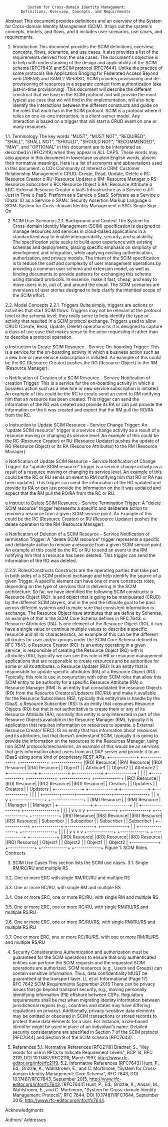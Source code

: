               System for Cross-domain Identity Management:
           Definitions, Overview, Concepts, and Requirements

Abstract
   This document provides definitions and an overview of the System for
   Cross-domain Identity Management (SCIM).  It lays out the system's
   concepts, models, and flows, and it includes user scenarios, use
   cases, and requirements.


1.  Introduction
This document provides the SCIM definitions, overview, concepts, flows, scenarios, and use cases.  It also provides a list of the requirements derived from the use cases.
The document's objective is to help with understanding of the design and applicability of the SCIM schema [RFC7643] and SCIM protocol [RFC7644].
Unlike the practice of some protocols like Application Bridging for Federated Access Beyond web (ABFAB) and SAML2 WebSSO, SCIM provides provisioning and de-provisioning of resources in a separate context from authentication (aka just-in-time provisioning).
This document will describe the different construct that we have in the SCIM protocol and will provide the most typical use case that we will find in the implementation, will also help identify the interactions between the different constructs and guide on the roles that each has in the SCIM protocol.
SCIM is a protocol where it relies on one-to-one interaction, in a client-server model. Any interaction is based on a trigger that will start a CRUD event on one or many resources.

1.1.  Terminology
The key words "MUST", "MUST NOT", "REQUIRED", "SHALL", "SHALL NOT", "SHOULD", "SHOULD NOT", "RECOMMENDED", "MAY", and "OPTIONAL" in this document are to be interpreted as described in [RFC2119] when they appear in ALL CAPS.  These words may also appear in this document in lowercase as plain English words, absent their normative meanings.
Here is a list of acronyms and abbreviations used in this document:
o  COI: Community of Interest
o  CRM: Customer Relationship Management
o  CRUD: Create, Read, Update, Delete
o  RC: Resource Creator
o  RU: Resource Updater
o  RM: Resource Manager 
o  RS: Resource Subscriber 
o  RO: Resource Object 
o  RA: Resource Attribute 
o  ERC: External Resource Creator 
o  IaaS: Infrastructure as a Service
o  JIT: Just In Time
o  PaaS: Platform as a Service
o  SaaS: Software as a Service
o  IDaaS: ID as a Service
o  SAML: Security Assertion Markup Language
o  SCIM: System for Cross-domain Identity Management
o  SSO: Single Sign-On


2.  SCIM User Scenarios
2.1.  Background and Context
The System for Cross-domain Identity Management (SCIM) specification is designed to manage resources and services in cloud-based applications in a standardized way to enable interoperability, security, and scalability.
The specification suite seeks to build upon experience with existing schemas and deployments, placing specific emphasis on simplicity of development and integration, while applying existing authentication, authorization, and privacy models.
The intent of the SCIM specification is to reduce the cost and complexity of user management operations by providing a common user schema and extension model, as well as binding documents to provide patterns for exchanging this schema using standard protocols. In essence, make it fast, cheap, and easy to move users in to, out of, and around the cloud.
The SCIM scenarios are overviews of user stories designed to help clarify the intended scope of the SCIM effort.

2.2.  Model Concepts
2.2.1.  Triggers
Quite simply, triggers are actions or activities that start SCIM flows.
Triggers may not be relevant at the protocol level or the schema level; they really serve to help identify the type or activity that resulted in a SCIM protocol exchange. 
Triggers used to allow CRUD (Create, Read, Update, Delete) operations as it is designed to capture a class of use case that makes sense to the actor requesting it rather than to describe a protocol operation.

o  Instruction to Create SCIM Resource - Service On-boarding Trigger: This is a service for the on-boarding activity in which a business action such as a new hire or new service subscription is initiated.
An example of this could be the RC (Resource Creator) pushes the RO (Resource Object) to the RM (Resource Manager).

o  Notification of Creation of a SCIM Resource – Service Notification of creation Trigger: This is a service for the on-boarding activity in which a business action such as a new hire or new service subscription is initiated.
An example of this could be the RC to create send an event to RM notifying him that an resource has been created. This trigger can send the information of the RO was created and provide its RA or can just provide the information on the it was created and expect that the RM pull the RO/RA from the RC. 

o  Instruction to Update SCIM Resource - Service Change Trigger: An "update SCIM resource" trigger is a service change activity as a result of a resource moving or changing its service level.
An example of this could be the RC (Resource Creator) or RU (Resource Updater) pushes the update of RO (Resource Object) or its RA (Resource Attributes) to the RM (Resource Manager).

o  Notification of Update SCIM Resource - Service Notification of Change Trigger: An "update SCIM resource" trigger is a service change activity as a result of a resource moving or changing its service level.
An example of this could be the RC or RU sends an event to RM notifying him that RO or RA has been updated. This trigger can send the information of the RO updated and provide its RA or can just provide the information on the it was updated and expect that the RM pull the RO/RA from the RC or RU. 


o  Instruct to Delete SCIM Resource - Service Termination Trigger: A "delete SCIM resource" trigger represents a specific and deliberate action to remove a resource from a given SCIM service point.
An Example of this could be the RC (Resource Creator) or RU (Resource Updater) pushes the delete operation to the RM (Resource Manager).

o  Notification of Deletion of a SCIM Resource – Service Notification of termination Trigger: A "delete SCIM resource" trigger represents a specific and deliberate action to remove a resource from a given SCIM service point.
An example of this could be the RC or RU to send an event to the RM notifying him that a resource has been deleted. This trigger can send the information of the RO was deleted. 


2.2.2.  Roles/Constructs
Constructs are the operating parties that take part in both sides of a SCIM protocol exchange and help identify the source of a given Trigger. 
A specific element can have one or more constructs roles, depending on the type of services that is delivering in the SCIM architecture.
So far, we have identified the following SCIM constructs:
o  Resource Object (RO): Is and object that is going to be manipulated (CRUD) by the different SCIM players, and in the end the ultimate goal to be pass across different systems and to make sure that consistent information is exchange. The Resource Object have attributes that are define by Schemas, an example of that is the SCIM Core Schema defines in RFC 7643.
o  Resource Attributes (RA): Is one element of the Resource Object (RO), it can have a single value or continue multiple values to describe a specific resource and all its characteristics, an example of this can be the different attributes for user and/or groups under the SCIM Core Schema defined in RFC 7643.
o  Resource Creator (RC): Is an entity operating in a given service, is responsible of creating the Resource Object (RO) with is attributes (RA), typically we can see this role in HR or resource management applications that are responsible to create resources and be authorities for some or all its attributes. 
o  Resource Updater (RU): Is an entity that is responsible for update specific attributes (RA) of a Resource Object (RO). Typically, this role is use in conjunction with other SCIM roles that allow this SCIM entity to be authority for a specific Resource Attribute (RA)
o  Resource Manager (RM): Is an entity that consolidated the resource Objects (RO) from the Resource Creators/Updaters (RC/RU) and make it available for the Resource Subscribers (RS), typically this entity/role is handle by the IDaaS.
o  Resource Subscriber (RS): Is an entity that consumes Resource Objects (RO) but that is not authoritative to create them or any of its Resource Attribute (RA), normally this entity is only interested in part of the Resource Objects available in the Resource Manager (RM), typically it is application that requires information on resources to operate.
o  External Resource Creator (ERC): IS an entity that has information about resources and its attributes, but that doesn’t understand SCIM, typically it is going to provide the information on the resources to the Resources Manager, using non SCIM protocols/mechanisms, an example of this would be an services that gets information about users from an LDAP server and provide it to an IDaaS using some kind of proprietary REST APIs.
    +-------------+ +-------------+   +-------------+ +-------------+
    |(RO) Resource| |(RA) Resource|   |(RO) Resource| |(RA) Resource|
    |   Object1   | |  Attribute1 |   |   Object2   | |  Attribute2 |
    +-------------+ +-------------+   +-------------+ +-------------+
           |               |                 |               |
    +-------------+ +-------------+   +-------------+ +-------------+
    |(RC) Resource| |(RU) Resource|   |(RC) Resource| |(RU) Resource|
    |  Creators   | |  Updaters   |   |  Creators   | |  Updaters   |
    +-------------+ +-------------+   +-------------+ +-------------+
           |               |                 |                |
           +--------+------+-----------------+-------+--------+
                    |                                |
                    v                                v
            +----------------+              +----------------+
            | (RM) Resource  |              | (RM) Resource  |
            |     Manager    |              |     Manager    |
            +----------------+              +----------------+
                    |                                |
            +----------------+              +----------------+
            |                |              |                |
            v                v              v                v
    +-------------+ +-------------+   +-------------+ +-------------+
    |(RS) Resource| |(RS) Resource|   |(RS) Resource| |(RS) Resource|
    |  Subscriber | |  Subscriber |   |  Subscriber | |  Subscriber |
    +-------------+ +-------------+   +-------------+ +-------------+
           |                                  |
     +----------------+                  +----------------+
     |                |                  |                |
     v                v                  v                v
+-------------+ +-------------+   +-------------+ +-------------+
|(RO) Resource| |(RO) Resource|   |(RO) Resource| |(RO) Resource|
|   Object1   | |   Object2   |   |   Object1   | |   Object2   |
+-------------+ +-------------+   +-------------+ +-------------+
                           Figure 1: SCIM Roles Contructs


3.  SCIM Use Cases
   This section lists the SCIM use cases.
3.1.  Single RM/RC/RU and multiple RS

3.2.  One or more ERC with single RM/RC/RU and multiple RS

3.3.  One or more RC/RU, with single RM and multiple RS

3.4.  One or more ERC, one or more RC/RU, with single RM and multiple RS

3.5.  One or more ERC, one or more RC/RU, with single RM/RU/RS and multiple RS/RU

3.6.  One or more ERC, one or more RC/RU/RS, with single RM/RU/RS and multiple RS/RU

3.7.  One or more ERC, one or more RC/RU/RS, with one or more RM/RU/RS and multiple RS/RU





4.  Security Considerations
   Authentication and authorization must be guaranteed for the SCIM
   operations to ensure that only authenticated entities can perform the
   SCIM requests and the requested SCIM operations are authorized.
   SCIM resources (e.g., Users and Groups) can contain sensitive
   information.  Thus, data confidentiality MUST be guaranteed at the
   transport layer.
LI, et al.                    Informational                    [Page 17]
 
RFC 7642                    SCIM Requirements             September 2015
   There can be privacy issues that go beyond transport security, e.g.,
   moving personally identifying information (PII) offshore between
   CSPs.  Regulatory requirements shall be met when migrating identity
   information between jurisdictional regions (e.g., countries and
   states may have differing regulations on privacy).
   Additionally, privacy-sensitive data elements may be omitted or
   obscured in SCIM transactions or stored records to protect these data
   elements for a user.  For instance, a role-based identifier might be
   used in place of an individual's name.
   Detailed security considerations are specified in Section 7 of the
   SCIM protocol [RFC7644] and Section 9 of the SCIM schema [RFC7643].



5.  References
5.1.  Normative References
   [RFC2119]  Bradner, S., "Key words for use in RFCs to Indicate
              Requirement Levels", BCP 14, RFC 2119,
              DOI 10.17487/RFC2119, March 1997,
              <http://www.rfc-editor.org/info/rfc2119>.
5.2.  Informative References
   [RFC7643]  Hunt, P., Ed., Grizzle, K., Wahlstroem, E., and
              C. Mortimore, "System for Cross-domain Identity
              Management: Core Schema", RFC 7643, DOI 10.17487/RFC7643,
              September 2015, <http://www.rfc-editor.org/info/rfc7643>.
   [RFC7644]  Hunt, P., Ed., Grizzle, K., Ansari, M., Wahlstroem, E.,
              and C. Mortimore, "System for Cross-domain Identity
              Management: Protocol", RFC 7644, DOI 10.17487/RFC7644,
              September 2015, <http://www.rfc-editor.org/info/rfc7644>.



Acknowledgments

Authors' Addresses

